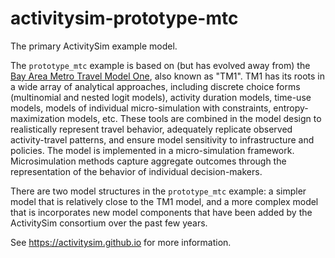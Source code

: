 # activitysim-prototype-mtc

The primary ActivitySim example model.

The `prototype_mtc` example is based on (but has evolved away from) the
[Bay Area Metro Travel Model One](https://github.com/BayAreaMetro/travel-model-one), 
also known as "TM1". TM1 has its roots in a wide array of analytical approaches, 
including discrete choice forms (multinomial and nested logit models), activity 
duration models, time-use models, models of individual micro-simulation with 
constraints, entropy-maximization models, etc. These tools are combined in the 
model design to realistically represent travel behavior, adequately replicate 
observed activity-travel patterns, and ensure model sensitivity to infrastructure
and policies. The model is implemented in a micro-simulation framework. Microsimulation
methods capture aggregate outcomes through the representation of the behavior of
individual decision-makers.

There are two model structures in the `prototype_mtc` example: a simpler model that is
relatively close to the TM1 model, and a more complex model that is incorporates
new model components that have been added by the ActivitySim consortium over the
past few years.

See https://activitysim.github.io for more information.
